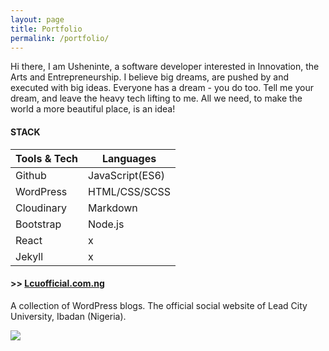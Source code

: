 ```yaml
---
layout: page
title: Portfolio
permalink: /portfolio/
---
```


Hi there, I am Usheninte, a software developer interested in Innovation, the Arts and Entrepreneurship. I believe big dreams, are pushed by and executed with big ideas. Everyone has a dream - you do too. Tell me your dream, and leave the heavy tech lifting to me. All we need, to make the world a more beautiful place, is an idea!

#### STACK

Tools & Tech | Languages
------------ | ---------
Github | JavaScript(ES6)
WordPress | HTML/CSS/SCSS
Cloudinary | Markdown
Bootstrap | Node.js
React | x
Jekyll | x

#### >> [Lcuofficial.com.ng](https://lcuofficial.com.ng/)

A collection of WordPress blogs. The official social website of Lead City University, Ibadan (Nigeria).

<a href="https://lcuofficial.com.ng"><img src="http://res.cloudinary.com/poetrique/image/upload/c_scale,h_200,q_auto:best/v1535767993/allbuy-i-ng/portfolio/lcuofficial.png" /></a>